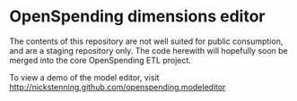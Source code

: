# OpenSpending dimensions editor

The contents of this repository are not well suited for public consumption,
and are a staging repository only. The code herewith will hopefully soon be
merged into the core OpenSpending ETL project.



To view a demo of the model editor, visit
http://nickstenning.github.com/openspending.modeleditor 
